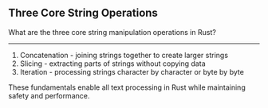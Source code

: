 ## Three Core String Operations

What are the three core string manipulation operations in Rust?

---

1. Concatenation - joining strings together to create larger strings
2. Slicing - extracting parts of strings without copying data
3. Iteration - processing strings character by character or byte by byte

These fundamentals enable all text processing in Rust while maintaining safety and performance.

